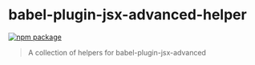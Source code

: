 # babel-plugin-jsx-advanced-helper

[![npm package](https://nodei.co/npm/babel-plugin-jsx-advanced-helper.png?downloads=true&downloadRank=true&stars=true)](https://www.npmjs.com/package/babel-plugin-jsx-advanced-helper)

> A collection of helpers for babel-plugin-jsx-advanced

